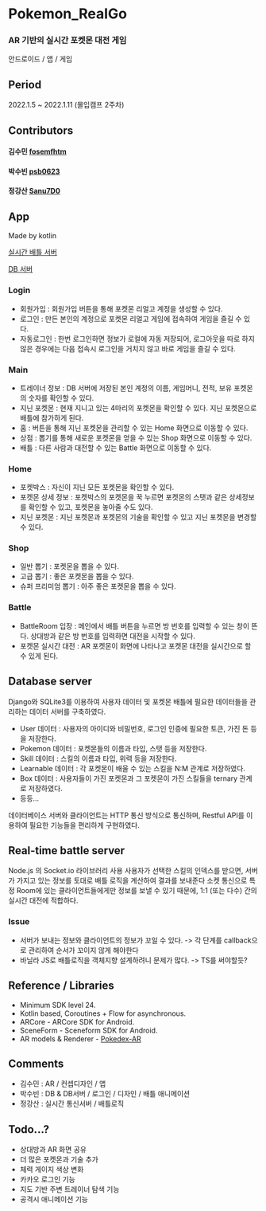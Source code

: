 # Pokemon_RealGo
### AR 기반의 실시간 포켓몬 대전 게임
안드로이드 / 앱 / 게임
 
## Period
2022.1.5 ~ 2022.1.11 (몰입캠프 2주차)

## Contributors
#### 김수민 [fosemfhtm](https://github.com/fosemfhtm)
#### 박수빈 [psb0623](https://github.com/psb0623)
#### 정강산 [Sanu7D0](https://github.com/Sanu7D0)
 
## App
Made by kotlin

[실시간 배틀 서버](https://github.com/Sanu7D0/Pokemon_RealGO-server)

[DB 서버](https://github.com/psb0623/Pokemon-RealGO-Database)


### Login

- 회원가입 : 회원가입 버튼을 통해 포켓몬 리얼고 계정을 생성할 수 있다.
- 로그인 : 만든 본인의 계정으로 포켓몬 리얼고 게임에 접속하여 게임을 즐길 수 있다.
- 자동로그인 : 한번 로그인하면 정보가 로컬에 자동 저장되어, 로그아웃을 따로 하지 않은 경우에는 다음 접속시 로그인을 거치지 않고 바로 게임을 즐길 수 있다.

### Main

- 트레이너 정보 : DB 서버에 저장된 본인 계정의 이름, 게임머니, 전적, 보유 포켓몬의 숫자를 확인할 수 있다.
- 지닌 포켓몬 : 현재 지니고 있는 4마리의 포켓몬을 확인할 수 있다. 지닌 포켓몬으로 배틀에 참가하게 된다.
- 홈 : 버튼을 통해 지닌 포켓몬을 관리할 수 있는 Home 화면으로 이동할 수 있다.
- 상점 : 뽑기를 통해 새로운 포켓몬을 얻을 수 있는 Shop 화면으로 이동할 수 있다.
- 배틀 : 다른 사람과 대전할 수 있는 Battle 화면으로 이동할 수 있다.

### Home

- 포켓박스 : 자신이 지닌 모든 포켓몬을 확인할 수 있다.
- 포켓몬 상세 정보 : 포켓박스의 포켓몬을 꾹 누르면 포켓몬의 스탯과 같은 상세정보를 확인할 수 있고, 포켓몬을 놓아줄 수도 있다.
- 지닌 포켓몬 : 지닌 포켓몬과 포켓몬의 기술을 확인할 수 있고 지닌 포켓몬을 변경할 수 있다.

### Shop

- 일반 뽑기 : 포켓몬을 뽑을 수 있다.
- 고급 뽑기 : 좋은 포켓몬을 뽑을 수 있다.
- 슈퍼 프리미엄 뽑기 : 아주 좋은 포켓몬을 뽑을 수 있다.

### Battle

- BattleRoom 입장 : 메인에서 배틀 버튼을 누르면 방 번호를 입력할 수 있는 창이 뜬다. 상대방과 같은 방 번호를 입력하면 대전을 시작할 수 있다.
- 포켓몬 실시간 대전 : AR 포켓몬이 화면에 나타나고 포켓몬 대전을 실시간으로 할 수 있게 된다.

## Database server

Django와 SQLite3를 이용하여 사용자 데이터 및 포켓몬 배틀에 필요한 데이터들을 관리하는 데이터 서버를 구축하였다.

- User 데이터 : 사용자의 아이디와 비밀번호, 로그인 인증에 필요한 토큰, 가진 돈 등을 저장한다.
- Pokemon 데이터 : 포켓몬들의 이름과 타입, 스탯 등을 저장한다.
- Skill 데이터 : 스킬의 이름과 타입, 위력 등을 저장한다.
- Learnable 데이터 : 각 포켓몬이 배울 수 있는 스킬을 N:M 관계로 저장하였다.
- Box 데이터 : 사용자들이 가진 포켓몬과 그 포켓몬이 가진 스킬들을 ternary 관계로 저장하였다.
- 등등...

데이터베이스 서버와 클라이언트는 HTTP 통신 방식으로 통신하며, Restful API를 이용하여 필요한 기능들을 편리하게 구현하였다.
 

## Real-time battle server
Node.js 의 Socket.io 라이브러리 사용
 사용자가 선택한 스킬의 인덱스를 받으면, 서버가 가지고 있는 정보를 토대로
배틀 로직을 계산하여 결과를 보내준다
 소켓 통신으로 특정 Room에 있는 클라이언트들에게만 정보를 보낼 수 있기 때문에,
1:1 (또는 다수) 간의 실시간 대전에 적합하다.

### Issue
- 서버가 보내는 정보와 클라이언트의 정보가 꼬일 수 있다. -> 각 단계를 callback으로 관리하여 순서가 꼬이지 않게 해야한다
- 바닐라 JS로 배틀로직을 객체지향 설계하려니 문제가 많다. -> TS를 써야할듯?

## Reference / Libraries
- Minimum SDK level 24.
- Kotlin based, Coroutines + Flow for asynchronous.
- ARCore - ARCore SDK for Android.
- SceneForm - Sceneform SDK for Android.
- AR models & Renderer - [Pokedex-AR](https://github.com/skydoves/Pokedex-AR)

## Comments
- 김수민 :  AR / 컨셉디자인 / 앱 
- 박수빈 :  DB & DB서버 / 로그인 / 디자인 / 배틀 애니메이션
- 정강산 :  실시간 통신서버 / 배틀로직

## Todo...?
- 상대방과 AR 화면 공유
- 더 많은 포켓몬과 기술 추가
- 체력 게이지 색상 변화
- 카카오 로그인 기능
- 지도 기반 주변 트레이너 탐색 기능
- 공격시 애니메이션 기능
